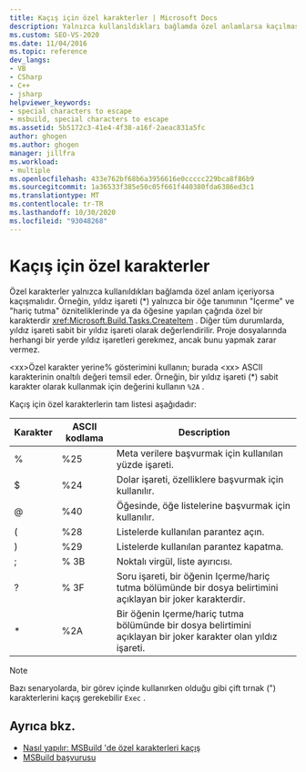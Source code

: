 ```yaml
---
title: Kaçış için özel karakterler | Microsoft Docs
description: Yalnızca kullanıldıkları bağlamda özel anlamlarsa kaçılması gereken özel karakterler hakkında bilgi edinin.
ms.custom: SEO-VS-2020
ms.date: 11/04/2016
ms.topic: reference
dev_langs:
- VB
- CSharp
- C++
- jsharp
helpviewer_keywords:
- special characters to escape
- msbuild, special characters to escape
ms.assetid: 5b5172c3-41e4-4f38-a16f-2aeac831a5fc
author: ghogen
ms.author: ghogen
manager: jillfra
ms.workload:
- multiple
ms.openlocfilehash: 433e762bf68b6a3956616e0ccccc229bca8f86b9
ms.sourcegitcommit: 1a36533f385e50c05f661f440380fda6386ed3c1
ms.translationtype: MT
ms.contentlocale: tr-TR
ms.lasthandoff: 10/30/2020
ms.locfileid: "93048268"
---
```

# <a name="special-characters-to-escape"></a>Kaçış için özel karakterler

Özel karakterler yalnızca kullanıldıkları bağlamda özel anlam içeriyorsa kaçışmalıdır. Örneğin, yıldız işareti (*) yalnızca bir öğe tanımının "Içerme" ve "hariç tutma" özniteliklerinde ya da öğesine yapılan çağrıda özel bir karakterdir <xref:Microsoft.Build.Tasks.CreateItem> . Diğer tüm durumlarda, yıldız işareti sabit bir yıldız işareti olarak değerlendirilir. Proje dosyalarında herhangi bir yerde yıldız işaretleri gerekmez, ancak bunu yapmak zarar vermez.

 \<xx>Özel karakter yerine% gösterimini kullanın; burada \<xx> ASCII karakterinin onaltılı değeri temsil eder. Örneğin, bir yıldız işareti (*) sabit karakter olarak kullanmak için değerini kullanın `%2A` .

 Kaçış için özel karakterlerin tam listesi aşağıdadır:

|Karakter|ASCII kodlama|Description|
|---------|----------|-----------|
|%|%25|Meta verilere başvurmak için kullanılan yüzde işareti.|
|$|%24|Dolar işareti, özelliklere başvurmak için kullanılır.|
|@|%40|Öğesinde, öğe listelerine başvurmak için kullanılır.|
|(|%28|Listelerde kullanılan parantez açın.|
|)|%29|Listelerde kullanılan parantez kapatma.|
|;|% 3B|Noktalı virgül, liste ayırıcısı.|
|?|% 3F|Soru işareti, bir öğenin Içerme/hariç tutma bölümünde bir dosya belirtimini açıklayan bir joker karakterdir.|
|* |%2A|Bir öğenin Içerme/hariç tutma bölümünde bir dosya belirtimini açıklayan bir joker karakter olan yıldız işareti.|

> [!NOTE]
> Bazı senaryolarda, bir görev içinde kullanırken olduğu gibi çift tırnak (") karakterlerini kaçış gerekebilir `Exec` .

## <a name="see-also"></a>Ayrıca bkz.

- [Nasıl yapılır: MSBuild 'de özel karakterleri kaçış](../msbuild/how-to-escape-special-characters-in-msbuild.md)
- [MSBuild başvurusu](../msbuild/msbuild-reference.md)
